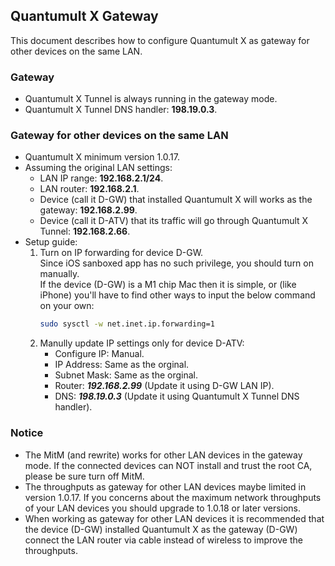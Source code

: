 ## Quantumult X Gateway
This document describes how to configure Quantumult X as gateway for other devices on the same LAN.

### Gateway
* Quantumult X Tunnel is always running in the gateway mode.
* Quantumult X Tunnel DNS handler: **198.19.0.3**.

### Gateway for other devices on the same LAN
* Quantumult X minimum version 1.0.17.
* Assuming the original LAN settings:
  * LAN IP range: **192.168.2.1/24**.
  * LAN router: **192.168.2.1**.
  * Device (call it D-GW) that installed Quantumult X will works as the gateway: **192.168.2.99**.
  * Device (call it D-ATV) that its traffic will go through Quantumult X Tunnel: **192.168.2.66**.
* Setup guide:
  1. Turn on IP forwarding for device D-GW.  
Since iOS sanboxed app has no such privilege, you should turn on manually.  
If the device (D-GW) is a M1 chip Mac then it is simple, or (like iPhone) you'll have to find other ways to input the below command on your own:
     ```bash
     sudo sysctl -w net.inet.ip.forwarding=1
     ```
  2. Manully update IP settings only for device D-ATV:
     * Configure IP: Manual.
     * IP Address: Same as the orginal.
     * Subnet Mask: Same as the orginal.
     * Router: ***192.168.2.99*** (Update it using D-GW LAN IP).
     * DNS: ***198.19.0.3*** (Update it using Quantumult X Tunnel DNS handler).

### Notice
* The MitM (and rewrite) works for other LAN devices in the gateway mode. If the connected devices can NOT install and trust the root CA, please be sure turn off MitM.
* The throughputs as gateway for other LAN devices maybe limited in version 1.0.17. If you concerns about the maximum network throughputs of your LAN devices you should upgrade to 1.0.18 or later versions.
* When working as gateway for other LAN devices it is recommended that the device (D-GW) installed Quantumult X as the gateway (D-GW) connect the LAN router via cable instead of wireless to improve the throughputs.
